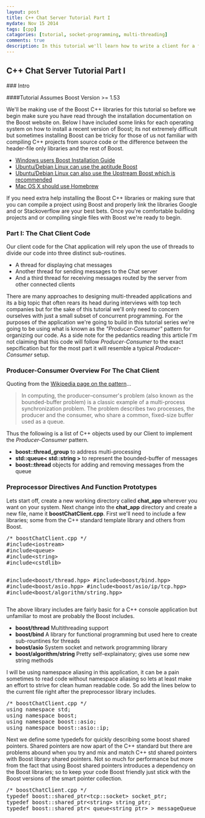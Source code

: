 ```yaml
---
layout: post
title: C++ Chat Server Tutorial Part I
mydate: Nov 15 2014
tags: [cpp]
catagories: [tutorial, socket-programming, multi-threading]
comments: true 
description: In this tutorial we'll learn how to write a client for a feature limited chat server in C++ using the Boost libraries. The codebase for this tutorial is a bit dated as many of the features included by Boost are now apart of the C++ standard library but knowledege of Boost is still worthy of merit in case you run into the many C++ projects which make use of it.
---
```

## C++ Chat Server Tutorial Part I

<div class="post-content" markdown="1">
### Intro

####Tutorial Assumes Boost Version >= 1.53

We'll be making use of the Boost C++ libraries for this tutorial so before we begin make sure you have read through the installation documentation on the Boost website on. Below I have included some links for each operating system on how to install a recent version of Boost; its not extremely difficult but sometimes installing Boost can be tricky for those of us not familiar with compiling C++ projects from source code or the difference between the header-file only libraries and the rest of Boost.

- [Windows users Boost Installation Guide](http://www.boost.org/doc/libs/1_57_0/more/getting_started/windows.html)
- [Ubuntu/Debian Linux can use the aptitude Boost](http://stackoverflow.com/questions/12578499/how-to-install-boost-on-ubuntu)
- [Ubuntu/Debian Linux can also use the Upstream Boost which is recommended](http://www.boost.org/doc/libs/1_57_0/more/getting_started/unix-variants.html)
- [Mac OS X should use Homebrew](http://brewformulas.org/Boost)

If you need extra help installing the Boost C++ libraries or making sure that you can compile a project using Boost and properly link the libraries Google and or Stackoverflow are your best bets. Once you're comfortable building projects and or compiling single files with Boost we're ready to begin.
</div>

### Part I: The Chat Client Code

<div class="post-content" markdown="1">
Our client code for the Chat application will rely upon the use of threads to divide our code into three distinct sub-routines.

- A thread for displaying chat messages
- Another thread for sending messages to the Chat server
- And a third thread for receiving messages routed by the server from other connected clients

There are many approaches to designing multi-threaded applications and its a big topic that often rears its head during interviews with top tech companies but for the sake of this tutorial we'll only need to concern ourselves with just a small subset of concurrent programming. For the purposes of the application we're going to build in this tutorial series we're going to be using what is known as the _"Producer-Consumer"_ pattern for organizing our code. As a side note for the pedantics reading this article I'm not claiming that this code will follow _Producer-Consumer_ to the exact sepcification but for the most part it will resemble a typical _Producer-Consumer_ setup.

### Producer-Consumer Overview For The Chat Client

Quoting from the [Wikipedia page on the pattern](http://en.wikipedia.org/wiki/Producer-consumer_problem)...

<blockquote class="quote">
In computing, the producer–consumer's problem (also known as the bounded-buffer problem) is a classic example of a multi-process synchronization problem. The problem describes two processes, the producer and the consumer, who share a common, fixed-size buffer used as a queue.
</blockquote>

Thus the following is a list of C++ objects used by our Client to implement the _Producer-Consumer_ pattern.

- **boost::thread_group** to address multi-processing
- **std::queue&lt; std::string &gt;** to represent the bounded-buffer of messages
- **boost::thread** objects for adding and removing messages from the queue

### Preprocessor Directives And Function Prototypes

Lets start off, create a new working directory called **chat_app** wherever you want on your system.
Next change into the **chat_app** directory and create a new file, name it **boostChatClient.cpp**.
First we'll need to include a few libraries; some from the C++ standard template library and others from Boost.

<div class="gcp" markdown="0"> <pre class="prettyprint">
/* boostChatClient.cpp */
#include&lt;iostream&gt;
#include&lt;queue&gt;
#include&lt;string&gt;
#include&lt;cstdlib&gt;

#include&lt;boost/thread.hpp&gt;
#include&lt;boost/bind.hpp&gt;
#include&lt;boost/asio.hpp&gt;
#include&lt;boost/asio/ip/tcp.hpp&gt;
#include&lt;boost/algorithm/string.hpp&gt;
</pre></div>

The above library includes are fairly basic for a C++ console application but unfamiliar to most are probably the Boost includes.

- **boost/thread** Multithreading support
- **boost/bind** A library for functional programming but used here to create sub-rountines for threads
- **boost/asio** System socket and network programming library
- **boost/algorithm/string** Pretty self-explainatory; gives use some new string methods

I will be using namespace aliasing in this application, it can be a pain sometimes to read code without namespace aliasing so lets at least make an effort to strive for clean human readable code. So add the lines below to the current file right after the preprocessor library includes.

<div class="gcp" markdown="0"> <pre class="prettyprint">
/* boostChatClient.cpp */
using namespace std;
using namespace boost;
using namespace boost::asio;
using namespace boost::asio::ip;
</pre></div>

Next we define some typedefs for quickly describing some boost shared pointers. Shared pointers are now apart of the C++ standard but there are problems abound when you try and mix and match C++ std shared pointers with Boost library shared pointers. Not so much for performance but more from the fact that using Boost shared pointers introduces a dependency on the Boost libraries; so to keep your code Boost friendly just stick with the Boost versions of the smart pointer collection.

<div class="gcp" markdown="0"> <pre class="prettyprint">
/* boostChatClient.cpp */
typedef boost::shared_ptr&lt;tcp::socket&gt; socket_ptr;
typedef boost::shared_ptr&lt;string&gt; string_ptr;
typedef boost::shared_ptr&lt; queue&lt;string_ptr&gt; &gt; messageQueue_ptr;
</pre></div>
</div>
